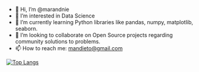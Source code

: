 - 👋 Hi, I’m @marandnie
- 👀 I’m interested in Data Science
- 🌱 I’m currently learning Python libraries like pandas, numpy, matplotlib, seaborn.
- 💞️ I’m looking to collaborate on Open Source projects regarding community solutions to problems.
- 📫 How to reach me: mandieto@gmail.com

<!---
marandnie/marandnie is a ✨ special ✨ repository because its `README.md` (this file) appears on your GitHub profile.
You can click the Preview link to take a look at your changes.
--->

[![Top Langs](https://github-readme-stats.vercel.app/api/top-langs/?username=marandnie&layout=compact)](https://github.com/anuraghazra/github-readme-stats)
